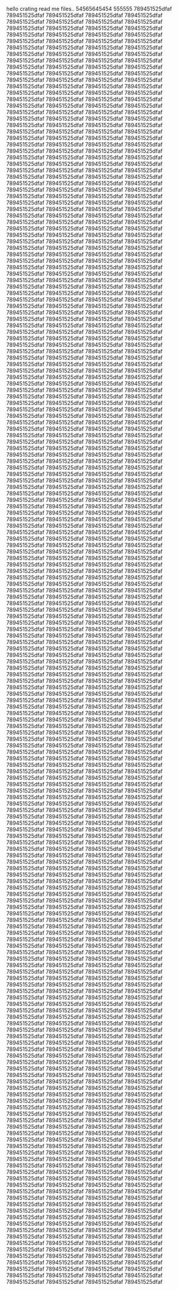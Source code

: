 
hello crating read me files..
54565645454
555555
789451525dfaf 789451525dfaf 789451525dfaf 789451525dfaf 789451525dfaf 789451525dfaf 789451525dfaf 789451525dfaf 789451525dfaf 789451525dfaf 789451525dfaf 789451525dfaf 789451525dfaf 789451525dfaf 789451525dfaf 789451525dfaf 789451525dfaf 789451525dfaf 789451525dfaf 789451525dfaf 789451525dfaf 789451525dfaf 789451525dfaf 789451525dfaf 789451525dfaf 789451525dfaf 789451525dfaf 789451525dfaf 789451525dfaf 789451525dfaf 789451525dfaf 789451525dfaf 789451525dfaf 789451525dfaf 789451525dfaf 789451525dfaf 789451525dfaf 789451525dfaf 789451525dfaf 789451525dfaf 789451525dfaf 789451525dfaf 789451525dfaf 789451525dfaf 789451525dfaf 789451525dfaf 789451525dfaf 789451525dfaf 789451525dfaf 789451525dfaf 789451525dfaf 789451525dfaf 789451525dfaf 789451525dfaf 789451525dfaf 789451525dfaf 789451525dfaf 789451525dfaf 789451525dfaf 789451525dfaf 789451525dfaf 789451525dfaf 789451525dfaf 789451525dfaf 789451525dfaf 789451525dfaf 789451525dfaf 789451525dfaf 789451525dfaf 789451525dfaf 789451525dfaf 789451525dfaf 789451525dfaf 789451525dfaf 789451525dfaf 789451525dfaf 789451525dfaf 789451525dfaf 789451525dfaf 789451525dfaf 789451525dfaf 789451525dfaf 789451525dfaf 789451525dfaf 789451525dfaf 789451525dfaf 789451525dfaf 789451525dfaf 789451525dfaf 789451525dfaf 789451525dfaf 789451525dfaf 789451525dfaf 789451525dfaf 789451525dfaf 789451525dfaf 789451525dfaf 789451525dfaf 789451525dfaf 789451525dfaf 789451525dfaf 789451525dfaf 789451525dfaf 789451525dfaf 789451525dfaf 789451525dfaf 789451525dfaf 789451525dfaf 789451525dfaf 789451525dfaf 789451525dfaf 789451525dfaf 789451525dfaf 789451525dfaf 789451525dfaf 789451525dfaf 789451525dfaf 789451525dfaf 789451525dfaf 789451525dfaf 789451525dfaf 789451525dfaf 789451525dfaf 789451525dfaf 789451525dfaf 789451525dfaf 789451525dfaf 789451525dfaf 789451525dfaf 789451525dfaf 789451525dfaf 789451525dfaf 789451525dfaf 789451525dfaf 789451525dfaf 789451525dfaf 789451525dfaf 789451525dfaf 789451525dfaf 789451525dfaf 789451525dfaf 789451525dfaf 789451525dfaf 789451525dfaf 789451525dfaf 789451525dfaf 789451525dfaf 789451525dfaf 789451525dfaf 789451525dfaf 789451525dfaf 789451525dfaf 789451525dfaf 789451525dfaf 789451525dfaf 789451525dfaf 789451525dfaf 789451525dfaf 789451525dfaf 789451525dfaf 789451525dfaf 789451525dfaf 789451525dfaf 789451525dfaf 789451525dfaf 789451525dfaf 789451525dfaf 789451525dfaf 789451525dfaf 789451525dfaf 789451525dfaf 789451525dfaf 789451525dfaf 789451525dfaf 789451525dfaf 789451525dfaf 789451525dfaf 789451525dfaf 789451525dfaf 789451525dfaf 789451525dfaf 789451525dfaf 789451525dfaf 789451525dfaf 789451525dfaf 789451525dfaf 789451525dfaf 789451525dfaf 789451525dfaf 789451525dfaf 789451525dfaf 789451525dfaf 789451525dfaf 789451525dfaf 789451525dfaf 789451525dfaf 789451525dfaf 789451525dfaf 789451525dfaf 789451525dfaf 789451525dfaf 789451525dfaf 789451525dfaf 789451525dfaf 789451525dfaf 789451525dfaf 789451525dfaf 789451525dfaf 789451525dfaf 789451525dfaf 789451525dfaf 789451525dfaf 789451525dfaf 789451525dfaf 789451525dfaf 789451525dfaf 789451525dfaf 789451525dfaf 789451525dfaf 789451525dfaf 789451525dfaf 789451525dfaf 789451525dfaf 789451525dfaf 789451525dfaf 789451525dfaf 789451525dfaf 789451525dfaf 789451525dfaf 789451525dfaf 789451525dfaf 789451525dfaf 789451525dfaf 789451525dfaf 789451525dfaf 789451525dfaf 789451525dfaf 789451525dfaf 789451525dfaf 789451525dfaf 789451525dfaf 789451525dfaf 789451525dfaf 789451525dfaf 789451525dfaf 789451525dfaf 789451525dfaf 789451525dfaf 789451525dfaf 789451525dfaf 789451525dfaf 789451525dfaf 789451525dfaf 789451525dfaf 789451525dfaf 789451525dfaf 789451525dfaf 789451525dfaf 789451525dfaf 789451525dfaf 789451525dfaf 789451525dfaf 789451525dfaf 789451525dfaf 789451525dfaf 789451525dfaf 789451525dfaf 789451525dfaf 789451525dfaf 789451525dfaf 789451525dfaf 789451525dfaf 789451525dfaf 789451525dfaf 789451525dfaf 789451525dfaf 789451525dfaf 789451525dfaf 789451525dfaf 789451525dfaf 789451525dfaf 789451525dfaf 789451525dfaf 789451525dfaf 789451525dfaf 789451525dfaf 789451525dfaf 789451525dfaf 789451525dfaf 789451525dfaf 789451525dfaf 789451525dfaf 789451525dfaf 789451525dfaf 789451525dfaf 789451525dfaf 789451525dfaf 789451525dfaf 789451525dfaf 789451525dfaf 789451525dfaf 789451525dfaf 789451525dfaf 789451525dfaf 789451525dfaf 789451525dfaf 789451525dfaf 789451525dfaf 789451525dfaf 789451525dfaf 789451525dfaf 789451525dfaf 789451525dfaf 789451525dfaf 789451525dfaf 789451525dfaf 789451525dfaf 789451525dfaf 789451525dfaf 789451525dfaf 789451525dfaf 789451525dfaf 789451525dfaf 789451525dfaf 789451525dfaf 789451525dfaf 789451525dfaf 789451525dfaf 789451525dfaf 789451525dfaf 789451525dfaf 789451525dfaf 789451525dfaf 789451525dfaf 789451525dfaf 789451525dfaf 789451525dfaf 789451525dfaf 789451525dfaf 789451525dfaf 789451525dfaf 789451525dfaf 789451525dfaf 789451525dfaf 789451525dfaf 789451525dfaf 789451525dfaf 789451525dfaf 789451525dfaf 789451525dfaf 789451525dfaf 789451525dfaf 789451525dfaf 789451525dfaf 789451525dfaf 789451525dfaf 789451525dfaf 789451525dfaf 789451525dfaf 789451525dfaf 789451525dfaf 789451525dfaf 789451525dfaf 789451525dfaf 789451525dfaf 789451525dfaf 789451525dfaf 789451525dfaf 789451525dfaf 789451525dfaf 789451525dfaf 789451525dfaf 789451525dfaf 789451525dfaf 789451525dfaf 789451525dfaf 789451525dfaf 789451525dfaf 789451525dfaf 789451525dfaf 789451525dfaf 789451525dfaf 789451525dfaf 789451525dfaf 789451525dfaf 789451525dfaf 789451525dfaf 789451525dfaf 789451525dfaf 789451525dfaf 789451525dfaf 789451525dfaf 789451525dfaf 789451525dfaf 789451525dfaf 789451525dfaf 789451525dfaf 789451525dfaf 789451525dfaf 789451525dfaf 789451525dfaf 789451525dfaf 789451525dfaf 789451525dfaf 789451525dfaf 789451525dfaf 789451525dfaf 789451525dfaf 789451525dfaf 789451525dfaf 789451525dfaf 789451525dfaf 789451525dfaf 789451525dfaf 789451525dfaf 789451525dfaf 789451525dfaf 789451525dfaf 789451525dfaf 789451525dfaf 789451525dfaf 789451525dfaf 789451525dfaf 789451525dfaf 789451525dfaf 789451525dfaf 789451525dfaf 789451525dfaf 789451525dfaf 789451525dfaf 789451525dfaf 789451525dfaf 789451525dfaf 789451525dfaf 789451525dfaf 789451525dfaf 789451525dfaf 789451525dfaf 789451525dfaf 789451525dfaf 789451525dfaf 789451525dfaf 789451525dfaf 789451525dfaf 789451525dfaf 789451525dfaf 789451525dfaf 789451525dfaf 789451525dfaf 789451525dfaf 789451525dfaf 789451525dfaf 789451525dfaf 789451525dfaf 789451525dfaf 789451525dfaf 789451525dfaf 789451525dfaf 789451525dfaf 789451525dfaf 789451525dfaf 789451525dfaf 789451525dfaf 789451525dfaf 789451525dfaf 789451525dfaf 789451525dfaf 789451525dfaf 789451525dfaf 789451525dfaf 789451525dfaf 789451525dfaf 789451525dfaf 789451525dfaf 789451525dfaf 789451525dfaf 789451525dfaf 789451525dfaf 789451525dfaf 789451525dfaf 789451525dfaf 789451525dfaf 789451525dfaf 789451525dfaf 789451525dfaf 789451525dfaf 789451525dfaf 789451525dfaf 789451525dfaf 789451525dfaf 789451525dfaf 789451525dfaf 789451525dfaf 789451525dfaf 789451525dfaf 789451525dfaf 789451525dfaf 789451525dfaf 789451525dfaf 789451525dfaf 789451525dfaf 789451525dfaf 789451525dfaf 789451525dfaf 789451525dfaf 789451525dfaf 789451525dfaf 789451525dfaf 789451525dfaf 789451525dfaf 789451525dfaf 789451525dfaf 789451525dfaf 789451525dfaf 789451525dfaf 789451525dfaf 789451525dfaf 789451525dfaf 789451525dfaf 789451525dfaf 789451525dfaf 789451525dfaf 789451525dfaf 789451525dfaf 789451525dfaf 789451525dfaf 789451525dfaf 789451525dfaf 789451525dfaf 789451525dfaf 789451525dfaf 789451525dfaf 789451525dfaf 789451525dfaf 789451525dfaf 789451525dfaf 789451525dfaf 789451525dfaf 789451525dfaf 789451525dfaf 789451525dfaf 789451525dfaf 789451525dfaf 789451525dfaf 789451525dfaf 789451525dfaf 789451525dfaf 789451525dfaf 789451525dfaf 789451525dfaf 789451525dfaf 789451525dfaf 789451525dfaf 789451525dfaf 789451525dfaf 789451525dfaf 789451525dfaf 789451525dfaf 789451525dfaf 789451525dfaf 789451525dfaf 789451525dfaf 789451525dfaf 789451525dfaf 789451525dfaf 789451525dfaf 789451525dfaf 789451525dfaf 789451525dfaf 789451525dfaf 789451525dfaf 789451525dfaf 789451525dfaf 789451525dfaf 789451525dfaf 789451525dfaf 789451525dfaf 789451525dfaf 789451525dfaf 789451525dfaf 789451525dfaf 789451525dfaf 789451525dfaf 789451525dfaf 789451525dfaf 789451525dfaf 789451525dfaf 789451525dfaf 789451525dfaf 789451525dfaf 789451525dfaf 789451525dfaf 789451525dfaf 789451525dfaf 789451525dfaf 789451525dfaf 789451525dfaf 789451525dfaf 789451525dfaf 789451525dfaf 789451525dfaf 789451525dfaf 789451525dfaf 789451525dfaf 789451525dfaf 789451525dfaf 789451525dfaf 789451525dfaf 789451525dfaf 789451525dfaf 789451525dfaf 789451525dfaf 789451525dfaf 789451525dfaf 789451525dfaf 789451525dfaf 789451525dfaf 789451525dfaf 789451525dfaf 789451525dfaf 789451525dfaf 789451525dfaf 789451525dfaf 789451525dfaf 789451525dfaf 789451525dfaf 789451525dfaf 789451525dfaf 789451525dfaf 789451525dfaf 789451525dfaf 789451525dfaf 789451525dfaf 789451525dfaf 789451525dfaf 789451525dfaf 789451525dfaf 789451525dfaf 789451525dfaf 789451525dfaf 789451525dfaf 789451525dfaf 789451525dfaf 789451525dfaf 789451525dfaf 789451525dfaf 789451525dfaf 789451525dfaf 789451525dfaf 789451525dfaf 789451525dfaf 789451525dfaf 789451525dfaf 789451525dfaf 789451525dfaf 789451525dfaf 789451525dfaf 789451525dfaf 789451525dfaf 789451525dfaf 789451525dfaf 789451525dfaf 789451525dfaf 789451525dfaf 789451525dfaf 789451525dfaf 789451525dfaf 789451525dfaf 789451525dfaf 789451525dfaf 789451525dfaf 789451525dfaf 789451525dfaf 789451525dfaf 789451525dfaf 789451525dfaf 789451525dfaf 789451525dfaf 789451525dfaf 789451525dfaf 789451525dfaf 789451525dfaf 789451525dfaf 789451525dfaf 789451525dfaf 789451525dfaf 789451525dfaf 789451525dfaf 789451525dfaf 789451525dfaf 789451525dfaf 789451525dfaf 789451525dfaf 789451525dfaf 789451525dfaf 789451525dfaf 789451525dfaf 789451525dfaf 789451525dfaf 789451525dfaf 789451525dfaf 789451525dfaf 789451525dfaf 789451525dfaf 789451525dfaf 789451525dfaf 789451525dfaf 789451525dfaf 789451525dfaf 789451525dfaf 789451525dfaf 789451525dfaf 789451525dfaf 789451525dfaf 789451525dfaf 789451525dfaf 789451525dfaf 789451525dfaf 789451525dfaf 789451525dfaf 789451525dfaf 789451525dfaf 789451525dfaf 789451525dfaf 789451525dfaf 789451525dfaf 789451525dfaf 789451525dfaf 789451525dfaf 789451525dfaf 789451525dfaf 789451525dfaf 789451525dfaf 789451525dfaf 789451525dfaf 789451525dfaf 789451525dfaf 789451525dfaf 789451525dfaf 789451525dfaf 789451525dfaf 789451525dfaf 789451525dfaf 789451525dfaf 789451525dfaf 789451525dfaf 789451525dfaf 789451525dfaf 789451525dfaf 789451525dfaf 789451525dfaf 789451525dfaf 789451525dfaf 789451525dfaf 789451525dfaf 789451525dfaf 789451525dfaf 789451525dfaf 789451525dfaf 789451525dfaf 789451525dfaf 789451525dfaf 789451525dfaf 789451525dfaf 789451525dfaf 789451525dfaf 789451525dfaf 789451525dfaf 789451525dfaf 789451525dfaf 789451525dfaf 789451525dfaf 789451525dfaf 789451525dfaf 789451525dfaf 789451525dfaf 789451525dfaf 789451525dfaf 789451525dfaf 789451525dfaf 789451525dfaf 789451525dfaf 789451525dfaf 789451525dfaf 789451525dfaf 789451525dfaf 789451525dfaf 789451525dfaf 789451525dfaf 
